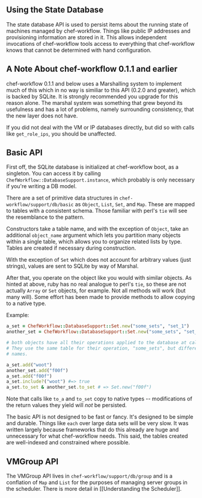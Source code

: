 Using the State Database
------------------------

The state database API is used to persist items about the running state of
machines managed by chef-workflow. Things like public IP addresses and
provisioning information are stored in it. This allows independent invocations
of chef-workflow tools access to everything that chef-workflow knows that
cannot be determined with hand configuration.

A Note About chef-workflow 0.1.1 and earlier
--------------------------------------------

chef-workflow 0.1.1 and below uses a Marshalling system to implement much of
this which in no way is similiar to this API (0.2.0 and greater), which is
backed by SQLite. It is strongly recommended you upgrade for this reason alone.
The marshal system was something that grew beyond its usefulness and has a lot
of problems, namely surrounding consistency, that the new layer does not have.

If you did not deal with the VM or IP databases directly, but did so with calls
like `get_role_ips`, you should be unaffected.

Basic API
---------

First off, the SQLite database is initialized at chef-workflow boot, as a
singleton. You can access it by calling
`ChefWorkflow::DatabaseSupport.instance`, which probably is only necessary if
you're writing a DB model.

There are a set of primitive data structures in
`chef-workflow/support/db/basic` as `Object`, `List`, `Set`, and `Map`. These
are mapped to tables with a consistent schema. Those familiar with perl's `tie`
will see the resemblance to the pattern.

Constructors take a table name, and with the exception of `Object`, take an
additional `object_name` argument which lets you partition many objects within
a single table, which allows you to organize related lists by type. Tables are
created if necessary during construction.

With the exception of `Set` which does not account for arbitrary values (just
strings), values are sent to SQLite by way of Marshal.

After that, you operate on the object like you would with similar objects. As
hinted at above, ruby has no real analogue to perl's `tie`, so these are not
actually `Array` or `Set` objects, for example. Not all methods will work (but
many will).  Some effort has been made to provide methods to allow copying to a
native type.

Example:

```ruby
a_set = ChefWorkflow::DatabaseSupport::Set.new("some_sets", "set_1")
another_set = ChefWorkflow::DatabaseSupport::Set.new("some_sets", "set_2")

# both objects have all their operations applied to the database at call time.
# They use the same table for their operation, "some_sets", but different object
# names.

a_set.add("woot")
another_set.add("f00f")
a_set.add("f00f")
a_set.include?("woot") #=> true
a_set.to_set & another_set.to_set # => Set.new("f00f")
```

Note that calls like `to_a` and `to_set` copy to native types -- modifications
of the return values they yield will *not* be persisted.

The basic API is not designed to be fast or fancy. It's designed to be simple and
durable. Things like `each` over large data sets will be very slow. It was
written largely because frameworks that do this already are huge and
unnecessary for what chef-workflow needs. This said, the tables created are
well-indexed and constrained where possible.

VMGroup API
-----------

The VMGroup API lives in `chef-workflow/support/db/group` and is a conflation
of `Map` and `List` for the purposes of managing server groups in the
scheduler. There is more detail in [[Understanding the Scheduler]]. 
